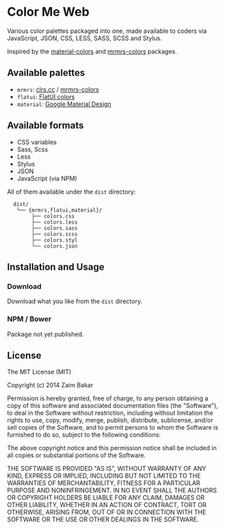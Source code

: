# Color Me Web

Various color palettes packaged into one, made available to coders via
JavaScript, JSON, CSS, LESS, SASS, SCSS and Stylus.

Inspired by the [material-colors](https://github.com/shuhei/material-colors)
and [mrmrs-colors](https://github.com/mrmrs/colors) packages.

## Available palettes

- `mrmrs`: [clrs.cc](http://clrs.cc/) / [mrmrs-colors](https://github.com/mrmrs/colors)
- `flatui`: [FlatUI colors](http://flatuicolors.co/)
- `material`: [Google Material Design](http://www.google.com/design/spec/style/color.html)

## Available formats

- CSS variables
- Sass, Scss
- Less
- Stylus
- JSON
- JavaScript (via NPM)

All of them available under the `dist` directory:

```
  dist/
   └── {mrmrs,flatui,material}/
        ├── colors.css
        ├── colors.less
        ├── colors.sass
        ├── colors.scss
        ├── colors.styl
        └── colors.json
```

## Installation and Usage

### Download

Download what you like from the `dist` directory.

### NPM / Bower

Package not yet published.

## License

The MIT License (MIT)

Copyright (c) 2014 Zaim Bakar

Permission is hereby granted, free of charge, to any person obtaining a
copy of this software and associated documentation files (the "Software"),
to deal in the Software without restriction, including without limitation
the rights to use, copy, modify, merge, publish, distribute, sublicense,
and/or sell copies of the Software, and to permit persons to whom the
Software is furnished to do so, subject to the following conditions:

The above copyright notice and this permission notice shall be included
in all copies or substantial portions of the Software.

THE SOFTWARE IS PROVIDED "AS IS", WITHOUT WARRANTY OF ANY KIND, EXPRESS OR
IMPLIED, INCLUDING BUT NOT LIMITED TO THE WARRANTIES OF MERCHANTABILITY,
FITNESS FOR A PARTICULAR PURPOSE AND NONINFRINGEMENT. IN NO EVENT SHALL THE
AUTHORS OR COPYRIGHT HOLDERS BE LIABLE FOR ANY CLAIM, DAMAGES OR OTHER
LIABILITY, WHETHER IN AN ACTION OF CONTRACT, TORT OR OTHERWISE, ARISING
FROM, OUT OF OR IN CONNECTION WITH THE SOFTWARE OR THE USE OR OTHER
DEALINGS IN THE SOFTWARE.
